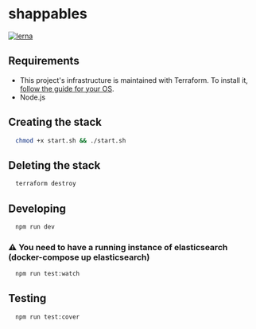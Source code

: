 # shappables

[![lerna](https://img.shields.io/badge/maintained%20with-lerna-cc00ff.svg)](https://lerna.js.org/)

## Requirements

- This project's infrastructure is maintained with Terraform. To install it, [follow the guide for your OS](https://learn.hashicorp.com/tutorials/terraform/install-cli#install-terraform).
- Node.js


## Creating the stack

```sh
  chmod +x start.sh && ./start.sh
```

## Deleting the stack

```sh
  terraform destroy
```

## Developing

```sh
  npm run dev
```

### :warning: You need to have a running instance of elasticsearch (docker-compose up elasticsearch)

```sh
  npm run test:watch
```

## Testing

```sh
  npm run test:cover
```
